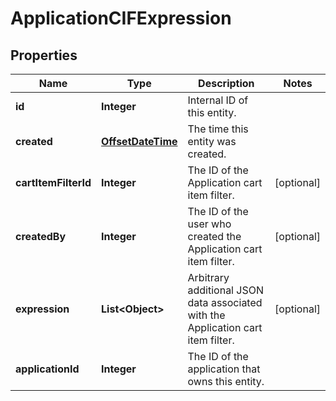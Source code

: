 

# ApplicationCIFExpression


## Properties

Name | Type | Description | Notes
------------ | ------------- | ------------- | -------------
**id** | **Integer** | Internal ID of this entity. | 
**created** | [**OffsetDateTime**](OffsetDateTime.md) | The time this entity was created. | 
**cartItemFilterId** | **Integer** | The ID of the Application cart item filter. |  [optional]
**createdBy** | **Integer** | The ID of the user who created the Application cart item filter. |  [optional]
**expression** | **List&lt;Object&gt;** | Arbitrary additional JSON data associated with the Application cart item filter. |  [optional]
**applicationId** | **Integer** | The ID of the application that owns this entity. | 



